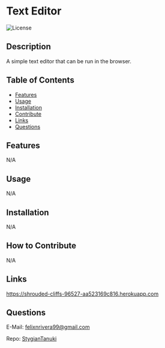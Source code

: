 # Text Editor
  ![License](https://img.shields.io/badge/License-MIT-blue.svg)
  
  ## Description
  A simple text editor that can be run in the browser.

  ## Table of Contents
  - [Features](#features)
  - [Usage](#usage)
  - [Installation](#install)
  - [Contribute](#contribute)
  - [Links](#links)
  - [Questions](#questions)

  ## Features
  N/A

  ## Usage
  N/A

  ## Installation
  N/A

  ## How to Contribute
  N/A

  ## Links
  https://shrouded-cliffs-96527-aa523169c816.herokuapp.com

  ## Questions
  
  E-Mail: felixnrivera99@gmail.com

  Repo: [StygianTanuki](https://github.com/StygianTanuki)